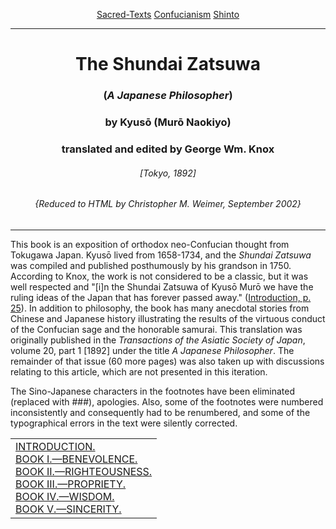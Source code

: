 <body>
 
 
 
 <p align="center"><a href="../../index.htm">Sacred-Texts</a> <a href="../index.htm">Confucianism</a> <a href="../../shi/index.htm">Shinto</a></p>
 
 <hr>
 
 <h1 align="center">The Shundai Zatsuwa</h1>
 
 <h3 align="center">(<i>A Japanese Philosopher</i>)</h3>
 
 <h3 align="center">by Kyusō (Murō Naokiyo)</h3>
 
 <h3 align="center">translated and edited by George Wm. Knox</h3>
 
 <h6 align="center">[Tokyo, 1892]</h6>
 
 <h6 align="center">{Reduced to HTML by Christopher M. Weimer, September 2002}</h6>
 
 <hr>
 
 <p>This book is an exposition of orthodox neo-Confucian thought from Tokugawa Japan. Kyusō lived from 1658-1734, and the <i>Shundai Zatsuwa</i> was compiled and published posthumously by his grandson in 1750. According to Knox, the work is not considered to be a classic, but it was well respected and "[i]n the Shundai Zatsuwa of Kyusō Murō we have the ruling ideas of the Japan that has forever passed away." (<a href="tasj2001.htm#page_25">Introduction, p. 25</a>). In addition to philosophy, the book has many anecdotal stories from Chinese and Japanese history illustrating the results of the virtuous conduct of the Confucian sage and the honorable samurai. This translation was originally published in the <i>Transactions of the Asiatic Society of Japan</i>, volume 20, part 1 [1892] under the title <i>A Japanese Philosopher</i>. The remainder of that issue (60 more pages) was also taken up with discussions relating to this article, which are not presented in this iteration.</p>
 
 <p>The Sino-Japanese characters in the footnotes have been eliminated (replaced with ###), apologies. Also, some of the footnotes were numbered inconsistently and consequently had to be renumbered, and some of the typographical errors in the text were silently corrected.</p>
 
 <table align="center" cellpadding="10">
 
 <tr><td><a href="tasj2001.htm">INTRODUCTION.</a><br>
 <a href="tasj2002.htm">BOOK I.—BENEVOLENCE.</a><br>
 <a href="tasj2003.htm">BOOK II.—RIGHTEOUSNESS.</a><br>
 <a href="tasj2004.htm">BOOK III.—PROPRIETY.</a><br>
 <a href="tasj2005.htm">BOOK IV.—WISDOM.</a><br>
 <a href="tasj2006.htm">BOOK V.—SINCERITY.</a><br></td></tr>
 
 </table>
 
 </body>